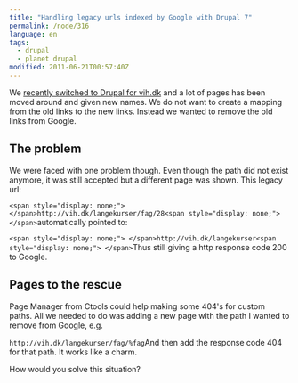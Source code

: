```yaml
---
title: "Handling legacy urls indexed by Google with Drupal 7"
permalink: /node/316
language: en
tags:
  - drupal
  - planet drupal
modified: 2011-06-21T00:57:40Z
---
```


We [recently switched to Drupal for vih.dk](http://larsolesen.dk/node/270) and a lot of pages has been moved around and given new names. We do not want to create a mapping from the old links to the new links. Instead we wanted to remove the old links from Google.

The problem
-----------

We were faced with one problem though. Even though the path did not exist anymore, it was still accepted but a different page was shown. This legacy url:

`<span style="display: none;"> </span>http://vih.dk/langekurser/fag/28<span style="display: none;"> </span>`automatically pointed to:

`<span style="display: none;"> </span>http://vih.dk/langekurser<span style="display: none;"> </span>`Thus still giving a http response code 200 to Google.

Pages to the rescue
-------------------

Page Manager from Ctools could help making some 404's for custom paths. All we needed to do was adding a new page with the path I wanted to remove from Google, e.g.

`http://vih.dk/langekurser/fag/%fag`And then add the response code 404 for that path. It works like a charm.

How would you solve this situation?
